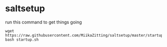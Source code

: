 # saltsetup

run this command to get things going

	wget https://raw.githubusercontent.com/MiikaZitting/saltsetup/master/startup.sh
	bash startup.sh

